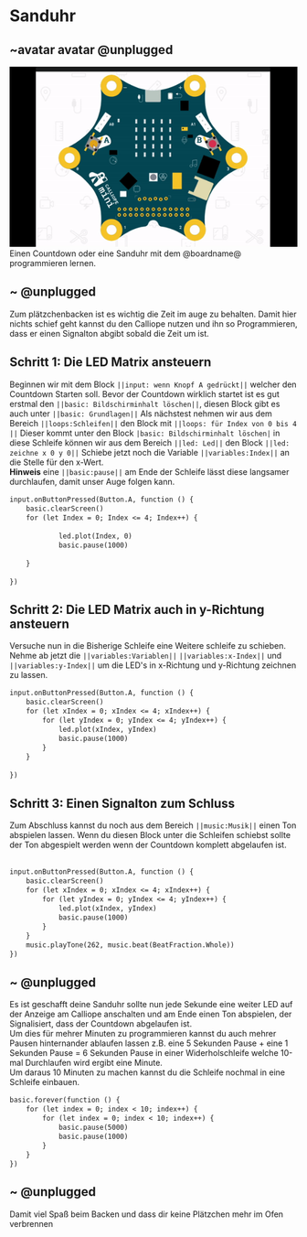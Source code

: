 # Sanduhr
## ~avatar avatar @unplugged
![Sanduhr](https://github.com/r00b1nh00d/Sanduhr/blob/master/Sanduhr.gif?raw=true) <br>
Einen Countdown oder eine Sanduhr mit dem @boardname@ programmieren lernen.


## ~ @unplugged
Zum plätzchenbacken ist es wichtig die Zeit im auge zu behalten. Damit hier nichts schief geht kannst du den Calliope nutzen und ihn so Programmieren, dass er einen Signalton abgibt sobald die Zeit um ist.

## Schritt 1: Die LED Matrix ansteuern
Beginnen wir mit dem Block ``||input: wenn Knopf A gedrückt||`` welcher den Countdown Starten soll. Bevor der Countdown wirklich startet ist es gut  erstmal den  ``||basic: Bildschirminhalt löschen||``, diesen Block gibt es auch unter ``||basic: Grundlagen||``
Als nächstest nehmen wir aus dem Bereich ``||loops:Schleifen||`` den Block mit ``||loops: für Index von 0 bis 4 ||`` Dieser kommt unter den Block ``|basic: Bildschirminhalt löschen|`` in diese Schleife können wir aus dem Bereich ``||led: Led||`` den Block ``||led: zeichne x 0 y 0||`` 
Schiebe jetzt noch die Variable ``||variables:Index||`` an die Stelle für den x-Wert. <br>
**Hinweis** eine ``||basic:pause||`` am Ende der Schleife lässt diese langsamer durchlaufen, damit unser Auge folgen kann.

```blocks
input.onButtonPressed(Button.A, function () {
    basic.clearScreen()
    for (let Index = 0; Index <= 4; Index++) {
        
            led.plot(Index, 0)
            basic.pause(1000)
        
    }
  
})
```

## Schritt 2: Die LED Matrix auch in y-Richtung ansteuern
Versuche nun in die Bisherige Schleife eine Weitere schleife zu schieben. Nehme ab jetzt die ``||variables:Variablen||`` ``||variables:x-Index||`` und ``||variables:y-Index||`` 
um die LED's in x-Richtung und y-Richtung zeichnen zu lassen.
```blocks
input.onButtonPressed(Button.A, function () {
    basic.clearScreen()
    for (let xIndex = 0; xIndex <= 4; xIndex++) {
        for (let yIndex = 0; yIndex <= 4; yIndex++) {
            led.plot(xIndex, yIndex)
            basic.pause(1000)
        }
    }

})
```

## Schritt 3: Einen Signalton zum Schluss
Zum Abschluss kannst du noch aus dem Bereich ``||music:Musik||`` einen Ton abspielen lassen. Wenn du diesen Block unter die Schleifen schiebst sollte der Ton abgespielt werden wenn der Countdown komplett abgelaufen ist.

```blocks

input.onButtonPressed(Button.A, function () {
    basic.clearScreen()
    for (let xIndex = 0; xIndex <= 4; xIndex++) {
        for (let yIndex = 0; yIndex <= 4; yIndex++) {
            led.plot(xIndex, yIndex)
            basic.pause(1000)
        }
    }
    music.playTone(262, music.beat(BeatFraction.Whole))
})

```

## ~ @unplugged 

Es ist geschafft deine Sanduhr sollte nun jede Sekunde eine weiter LED auf der Anzeige am Calliope anschalten und am Ende einen Ton abspielen, der Signalisiert, dass der Countdown abgelaufen ist. <br>
Um dies für mehrer Minuten zu programmieren kannst du auch mehrer Pausen hinternander ablaufen lassen z.B. eine 5 Sekunden Pause + eine 1 Sekunden Pause = 6 Sekunden Pause in einer Widerholschleife welche 10-mal Durchlaufen wird ergibt eine Minute. <br>
Um daraus 10 Minuten zu machen kannst du die Schleife nochmal in eine Schleife einbauen.

``` blocks
basic.forever(function () {
    for (let index = 0; index < 10; index++) {
        for (let index = 0; index < 10; index++) {
            basic.pause(5000)
            basic.pause(1000)
        }
    }
})
```



## ~ @unplugged 
Damit viel Spaß beim Backen und dass dir keine Plätzchen mehr im Ofen verbrennen


